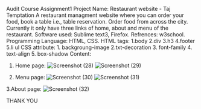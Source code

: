 Audit Course Assignment1
Project Name: Restaurant website - Taj Temptation
A restaurant managment website  where you can order your food, book a table i.e., table reservation. Order food from across the city. Currently it only have three links of home, about and menu of the restaurant.
Software used: Sublime text3, Firefox.
Refrences: w3school.
Programming Language: HTML, CSS.
HTML tags: 1.body 2.div 3.h3 4.footer 5.li ul
CSS attribute: 1. backgroung-image 2.txt-decoration 3. font-family 4. text-align 5. box-shadow
Content:
1. Home page:
![Screenshot (28)](https://user-images.githubusercontent.com/88796116/129085775-3e357262-d648-4183-98df-848588aca980.png)
![Screenshot (29)](https://user-images.githubusercontent.com/88796116/129086130-98f6ec71-0850-4b79-bbc9-bb61b73efc87.png)

2. Menu page:
![Screenshot (30)](https://user-images.githubusercontent.com/88796116/129086239-20c06c35-8d41-4a0b-b0f6-f4db447f87b9.png)
![Screenshot (31)](https://user-images.githubusercontent.com/88796116/129086254-cd999641-5356-46a9-819d-97621c970013.png)

3.About page:
![Screenshot (32)](https://user-images.githubusercontent.com/88796116/129086346-53897b75-0af1-47e1-b566-cd54bafb2e37.png)

THANK YOU
